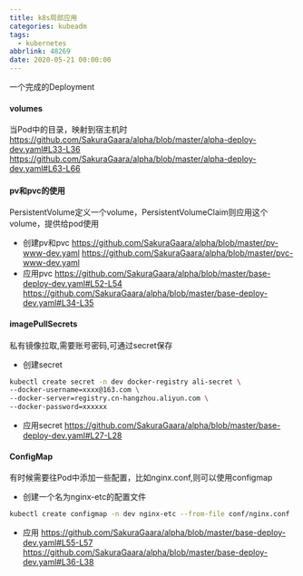 ```yaml
---
title: k8s局部应用
categories: kubeadm
tags:
  - kubernetes
abbrlink: 48269
date: 2020-05-21 00:00:00
---
```


一个完成的Deployment

#### volumes
当Pod中的目录，映射到宿主机时
https://github.com/SakuraGaara/alpha/blob/master/alpha-deploy-dev.yaml#L33-L36
https://github.com/SakuraGaara/alpha/blob/master/alpha-deploy-dev.yaml#L63-L66

#### pv和pvc的使用
PersistentVolume定义一个volume，PersistentVolumeClaim则应用这个volume，提供给pod使用
- 创建pv和pvc
https://github.com/SakuraGaara/alpha/blob/master/pv-www-dev.yaml
https://github.com/SakuraGaara/alpha/blob/master/pvc-www-dev.yaml
- 应用pvc
https://github.com/SakuraGaara/alpha/blob/master/base-deploy-dev.yaml#L52-L54
https://github.com/SakuraGaara/alpha/blob/master/base-deploy-dev.yaml#L34-L35

#### imagePullSecrets
私有镜像拉取,需要账号密码,可通过secret保存
- 创建secret
```sh
kubectl create secret -n dev docker-registry ali-secret \
--docker-username=xxxx@163.com \
--docker-server=registry.cn-hangzhou.aliyun.com \
--docker-password=xxxxxx
```
- 应用secret
https://github.com/SakuraGaara/alpha/blob/master/base-deploy-dev.yaml#L27-L28


#### ConfigMap
有时候需要往Pod中添加一些配置，比如nginx.conf,则可以使用configmap
- 创建一个名为nginx-etc的配置文件
```sh
kubectl create configmap -n dev nginx-etc --from-file conf/nginx.conf
```
- 应用
https://github.com/SakuraGaara/alpha/blob/master/base-deploy-dev.yaml#L55-L57
https://github.com/SakuraGaara/alpha/blob/master/base-deploy-dev.yaml#L36-L38
